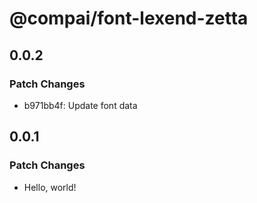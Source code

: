 # @compai/font-lexend-zetta

## 0.0.2

### Patch Changes

- b971bb4f: Update font data

## 0.0.1

### Patch Changes

- Hello, world!
